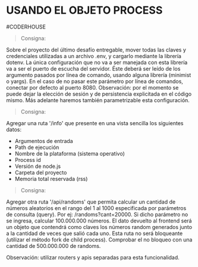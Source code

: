 # USANDO EL OBJETO PROCESS

#CODERHOUSE


>Consigna:

Sobre el proyecto del último desafío entregable, mover todas las claves y credenciales utilizadas a un archivo .env, y cargarlo mediante la librería dotenv.
La única configuración que no va a ser manejada con esta librería va a ser el puerto de escucha del servidor. Éste deberá ser leído de los argumento pasados por línea de comando, usando alguna librería (minimist o yargs). En el caso de no pasar este parámetro por línea de comandos, conectar por defecto al puerto 8080.
Observación: por el momento se puede dejar la elección de sesión y de persistencia explicitada en el código mismo. Más adelante haremos también parametrizable esta configuración.


>Consigna:

Agregar una ruta '/info' que presente en una vista sencilla los siguientes datos:

- Argumentos de entrada 
- Path de ejecución
- Nombre de la plataforma (sistema operativo) 
- Process id
- Versión de node.js 
- Carpeta del proyecto
- Memoria total reservada (rss)

>Consigna:

Agregar otra ruta '/api/randoms' que permita calcular un cantidad de números aleatorios en el rango del 1 al 1000 especificada por parámetros de consulta (query).
Por ej: /randoms?cant=20000.
Si dicho parámetro no se ingresa, calcular 100.000.000 números.
El dato devuelto al frontend será un objeto que contendrá como claves los números random generados junto a la cantidad de veces que salió cada uno. Esta ruta no será bloqueante (utilizar el método fork de child process). Comprobar el no bloqueo con una cantidad de 500.000.000 de randoms.

Observación: utilizar routers y apis separadas para esta funcionalidad.
